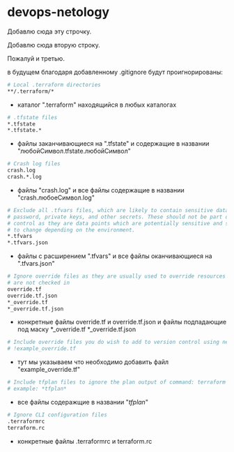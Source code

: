 # devops-netology

Добавлю сюда эту строчку.

Добавлю сюда вторую строку.
 
Пожалуй и третью.

в будущем благодаря добавленному .gitignore будут проигнорированы:

```bash
# Local .terraform directories
**/.terraform/*
```
- каталог ".terraform" находящийся в любых каталогах

```bash
# .tfstate files
*.tfstate
*.tfstate.*
```
- файлы заканчивающиеся на ".tfstate" и содержащие в названии "любойСимвол.tfstate.любойСимвол"

```bash
# Crash log files
crash.log
crash.*.log
```
- файлы "crash.log" и все файлы содержащие в названии "crash.любоеСимвол.log"

```bash
# Exclude all .tfvars files, which are likely to contain sensitive data, such as
# password, private keys, and other secrets. These should not be part of version 
# control as they are data points which are potentially sensitive and subject 
# to change depending on the environment.
*.tfvars
*.tfvars.json
```
- файлы с расширением ".tfvars" и все файлы оканчивающиеся на ".tfvars.json"

```bash
# Ignore override files as they are usually used to override resources locally and so
# are not checked in
override.tf
override.tf.json
*_override.tf
*_override.tf.json
```
- конкретные файлы override.tf и override.tf.json и файлы подпадающие под маску *_override.tf *_override.tf.json


```bash
# Include override files you do wish to add to version control using negated pattern
# !example_override.tf
```
- тут мы указываем что необходимо добавить файл "example_override.tf"

```bash
# Include tfplan files to ignore the plan output of command: terraform plan -out=tfplan
# example: *tfplan*
```
- все файлы содеражщие в названии "*tfplan*"

```bash
# Ignore CLI configuration files
.terraformrc
terraform.rc
```
- конкретные файлы .terraformrc и terraform.rc
